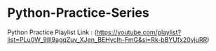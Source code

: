 # Python-Practice-Series
Python Practice Playlist Link : (https://youtube.com/playlist?list=PLu0W_9lII9agqZuv_XJen_BEHycIh-FmG&si=Rk-bBYUfx20yjuRR)
